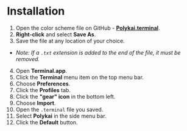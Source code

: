# Installation

1. Open the color scheme file on GitHub - **[Polykai.terminal](https://github.com/adamgraham/polykai/blob/master/Terminal.app/Polykai.terminal)**.
2. **Right-click** and select **Save As**.
3. Save the file at any location of your choice.
 - *Note: If a `.txt` extension is added to the end of the file, it must be removed.*
4. Open **Terminal.app**.
5. Click the **Terminal** menu item on the top menu bar.
6. Choose **Preferences**.
7. Click the **Profiles** tab.
8. Click the **"gear" icon** in the bottom left.
9. Choose **Import**.
10. Open the `.terminal` file you saved.
11. Select **Polykai** in the side menu bar.
12. Click the **Default** button.
